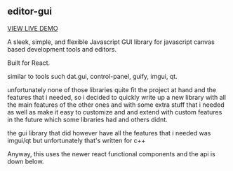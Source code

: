 ## editor-gui
[VIEW LIVE DEMO](http://lerp-io.github.io/editor-gui)

A sleek, simple, and flexible Javascript GUI library for javascript canvas based development tools and editors. 

Built for React.

similar to tools such dat.gui, control-panel, guify, imgui, qt.

unfortunately none of those libraries quite fit the project at hand and the features that i needed, so i decided to quickly write up a new library with all the main features of the other ones and with some extra stuff that i needed as well as make it easy to customize and and extend with custom features in the future which some libraries had and others didnt.

the gui library that did however have all the features that i needed was imgui/qt but unfortunately that's written for c++

Anyway, this uses the newer react functional components and the api is down below.